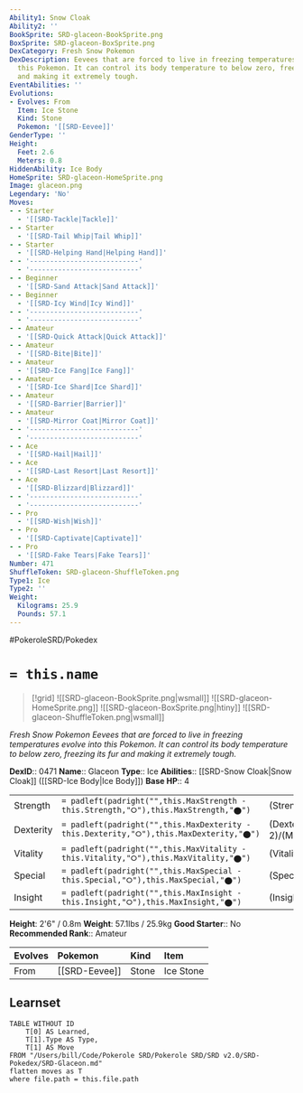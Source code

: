```yaml
---
Ability1: Snow Cloak
Ability2: ''
BookSprite: SRD-glaceon-BookSprite.png
BoxSprite: SRD-glaceon-BoxSprite.png
DexCategory: Fresh Snow Pokemon
DexDescription: Eevees that are forced to live in freezing temperatures evolve into
  this Pokemon. It can control its body temperature to below zero, freezing its fur
  and making it extremely tough.
EventAbilities: ''
Evolutions:
- Evolves: From
  Item: Ice Stone
  Kind: Stone
  Pokemon: '[[SRD-Eevee]]'
GenderType: ''
Height:
  Feet: 2.6
  Meters: 0.8
HiddenAbility: Ice Body
HomeSprite: SRD-glaceon-HomeSprite.png
Image: glaceon.png
Legendary: 'No'
Moves:
- - Starter
  - '[[SRD-Tackle|Tackle]]'
- - Starter
  - '[[SRD-Tail Whip|Tail Whip]]'
- - Starter
  - '[[SRD-Helping Hand|Helping Hand]]'
- - '---------------------------'
  - '---------------------------'
- - Beginner
  - '[[SRD-Sand Attack|Sand Attack]]'
- - Beginner
  - '[[SRD-Icy Wind|Icy Wind]]'
- - '---------------------------'
  - '---------------------------'
- - Amateur
  - '[[SRD-Quick Attack|Quick Attack]]'
- - Amateur
  - '[[SRD-Bite|Bite]]'
- - Amateur
  - '[[SRD-Ice Fang|Ice Fang]]'
- - Amateur
  - '[[SRD-Ice Shard|Ice Shard]]'
- - Amateur
  - '[[SRD-Barrier|Barrier]]'
- - Amateur
  - '[[SRD-Mirror Coat|Mirror Coat]]'
- - '---------------------------'
  - '---------------------------'
- - Ace
  - '[[SRD-Hail|Hail]]'
- - Ace
  - '[[SRD-Last Resort|Last Resort]]'
- - Ace
  - '[[SRD-Blizzard|Blizzard]]'
- - '---------------------------'
  - '---------------------------'
- - Pro
  - '[[SRD-Wish|Wish]]'
- - Pro
  - '[[SRD-Captivate|Captivate]]'
- - Pro
  - '[[SRD-Fake Tears|Fake Tears]]'
Number: 471
ShuffleToken: SRD-glaceon-ShuffleToken.png
Type1: Ice
Type2: ''
Weight:
  Kilograms: 25.9
  Pounds: 57.1
---
```


#PokeroleSRD/Pokedex

# `= this.name`

> [!grid]
> ![[SRD-glaceon-BookSprite.png|wsmall]]
> ![[SRD-glaceon-HomeSprite.png]]
> ![[SRD-glaceon-BoxSprite.png|htiny]]
> ![[SRD-glaceon-ShuffleToken.png|wsmall]]


*Fresh Snow Pokemon*
*Eevees that are forced to live in freezing temperatures evolve into this Pokemon. It can control its body temperature to below zero, freezing its fur and making it extremely tough.*

**DexID**:: 0471
**Name**:: Glaceon
**Type**:: Ice
**Abilities**:: [[SRD-Snow Cloak|Snow Cloak]] ([[SRD-Ice Body|Ice Body]])
**Base HP**:: 4

|           |                                                                                        |                                          |
| --------- | -------------------------------------------------------------------------------------- | ---------------------------------------- |
| Strength  | `= padleft(padright("",this.MaxStrength - this.Strength,"⭘"),this.MaxStrength,"⬤")`    | (Strength::2)/(MaxStrength::4)   |
| Dexterity | `= padleft(padright("",this.MaxDexterity - this.Dexterity,"⭘"),this.MaxDexterity,"⬤")` | (Dexterity:: 2)/(MaxDexterity::4) |
| Vitality  | `= padleft(padright("",this.MaxVitality - this.Vitality,"⭘"),this.MaxVitality,"⬤")`    | (Vitality::3)/(MaxVitality::6)   |
| Special   | `= padleft(padright("",this.MaxSpecial - this.Special,"⭘"),this.MaxSpecial,"⬤")`       | (Special::3)/(MaxSpecial::7)     |
| Insight   | `= padleft(padright("",this.MaxInsight - this.Insight,"⭘"),this.MaxInsight,"⬤")`       | (Insight::3)/(MaxInsight::6)     |

**Height**: 2'6" / 0.8m
**Weight**: 57.1lbs / 25.9kg
**Good Starter**:: No
**Recommended Rank**:: Amateur

| Evolves   | Pokemon       | Kind   | Item      |
|:----------|:--------------|:-------|:----------|
| From      | [[SRD-Eevee]] | Stone  | Ice Stone |

## Learnset

```dataview
TABLE WITHOUT ID
    T[0] AS Learned,
    T[1].Type AS Type,
    T[1] AS Move
FROM "/Users/bill/Code/Pokerole SRD/Pokerole SRD/SRD v2.0/SRD-Pokedex/SRD-Glaceon.md"
flatten moves as T
where file.path = this.file.path
```
